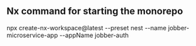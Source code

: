 ## Nx command for starting the monorepo

npx create-nx-workspace@latest --preset nest --name jobber-microservice-app --appName jobber-auth